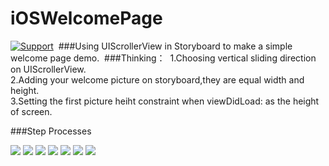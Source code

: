 # iOSWelcomePage
[![Support](https://img.shields.io/badge/support-iOS%206%2B%20-blue.svg?style=flat)](https://www.apple.com/nl/ios/)&nbsp;
###Using UIScrollerView in Storyboard to make a simple welcome page demo.&nbsp;
###Thinking：&nbsp;
1.Choosing vertical sliding direction on UIScrollerView. &nbsp;<br>
2.Adding your welcome picture on storyboard,they are equal width and height. &nbsp;<br>
3.Setting the first picture heiht constraint when viewDidLoad: as the height of screen. &nbsp;<br>

###Step Processes

![](https://github.com/minggo620/iOSWelcomePage/blob/master/welcomepage/demo1.png)
![](https://github.com/minggo620/iOSWelcomePage/blob/master/welcomepage/demo2.png)
![](https://github.com/minggo620/iOSWelcomePage/blob/master/welcomepage/demo3.png)
![](https://github.com/minggo620/iOSWelcomePage/blob/master/welcomepage/demo4.png)
![](https://github.com/minggo620/iOSWelcomePage/blob/master/welcomepage/demo5.png)
![](https://github.com/minggo620/iOSWelcomePage/blob/master/welcomepage/demo6.png)
![](https://github.com/minggo620/iOSWelcomePage/blob/master/welcomepage/demo.gif)
